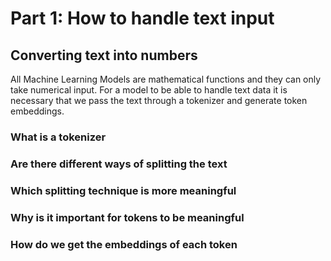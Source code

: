 # Part 1: How to handle text input

## Converting text into numbers

All Machine Learning Models are mathematical functions and they can only take numerical input. For a model to be able to handle text data it is necessary that we pass the text through a tokenizer and generate token embeddings.

### What is a tokenizer

### Are there different ways of splitting the text

### Which splitting technique is more meaningful

### Why is it important for tokens to be meaningful

### How do we get the embeddings of each token
